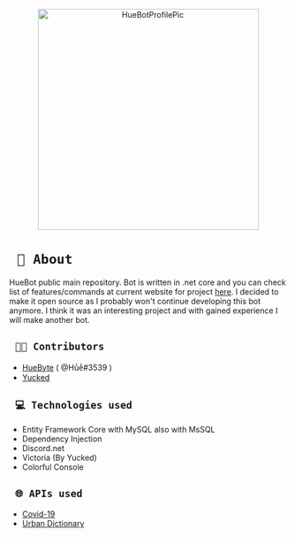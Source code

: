 <p align="center">
  <a href="https://huebyte.github.io/Bot" target="_blank"><img src="https://cf.shopee.vn/file/9c9270cffd50f643a176389933d3dbfa" width="400" height="400" title="HueBotProfilePic"></a>
</p>

# ` 👾 About`
HueBot public main repository.
Bot is written in .net core and you can check list of features/commands at current website for project [here](https://huebyte.github.io/Bot).
I decided to make it open source as I probably won't continue developing this bot anymore. I think it was an interesting project and with gained experience I will make another bot.

## ` 🤴🏽 Contributors` 
- [HueByte](https://github.com/HueByte/) ( @Hu̾e̾#3539 )
- [Yucked](https://github.com/Yucked) 

## ` 💻 Technologies used`
- Entity Framework Core with MySQL also with MsSQL
- Dependency Injection
- Discord.net
- Victoria (By Yucked)
- Colorful Console

## ` 🌐 APIs used`
- [Covid-19](https://rapidapi.com/Gramzivi/api/covid-19-data)
- [Urban Dictionary](https://www.urbandictionary.com/)
